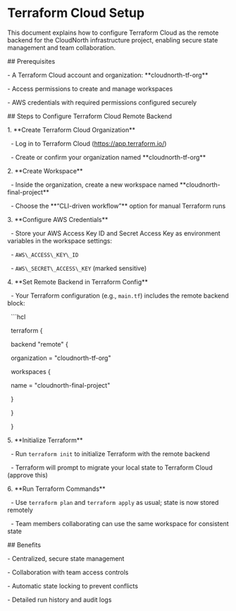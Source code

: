 # Terraform Cloud Setup





This document explains how to configure Terraform Cloud as the remote backend for the CloudNorth infrastructure project, enabling secure state management and team collaboration.



\## Prerequisites



\- A Terraform Cloud account and organization: \*\*cloudnorth-tf-org\*\*  

\- Access permissions to create and manage workspaces  

\- AWS credentials with required permissions configured securely



\## Steps to Configure Terraform Cloud Remote Backend



1\. \*\*Create Terraform Cloud Organization\*\*  

&nbsp;  - Log in to Terraform Cloud (https://app.terraform.io/)  

&nbsp;  - Create or confirm your organization named \*\*cloudnorth-tf-org\*\*



2\. \*\*Create Workspace\*\*  

&nbsp;  - Inside the organization, create a new workspace named \*\*cloudnorth-final-project\*\*  

&nbsp;  - Choose the \*\*“CLI-driven workflow”\*\* option for manual Terraform runs



3\. \*\*Configure AWS Credentials\*\*  

&nbsp;  - Store your AWS Access Key ID and Secret Access Key as environment variables in the workspace settings:  

&nbsp;    - `AWS\_ACCESS\_KEY\_ID`  

&nbsp;    - `AWS\_SECRET\_ACCESS\_KEY` (marked sensitive)  



4\. \*\*Set Remote Backend in Terraform Config\*\*  

&nbsp;  - Your Terraform configuration (e.g., `main.tf`) includes the remote backend block:



&nbsp;  ```hcl

&nbsp;  terraform {

&nbsp;    backend "remote" {

&nbsp;      organization = "cloudnorth-tf-org"



&nbsp;      workspaces {

&nbsp;        name = "cloudnorth-final-project"

&nbsp;      }

&nbsp;    }

&nbsp;  }



5\. \*\*Initialize Terraform\*\*  

&nbsp;  - Run `terraform init` to initialize Terraform with the remote backend  

&nbsp;  - Terraform will prompt to migrate your local state to Terraform Cloud (approve this)



6\. \*\*Run Terraform Commands\*\*  

&nbsp;  - Use `terraform plan` and `terraform apply` as usual; state is now stored remotely  

&nbsp;  - Team members collaborating can use the same workspace for consistent state



\## Benefits



\- Centralized, secure state management  

\- Collaboration with team access controls  

\- Automatic state locking to prevent conflicts  

\- Detailed run history and audit logs  



